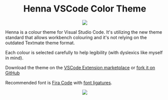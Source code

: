 <h1 align="center">Henna VSCode Color Theme</h1>
<p align="center">
  <img src="https://raw.githubusercontent.com/httpsterio/vscode-henna/master/vscode-henna/henna-logo.jpg">
</p>
<p>Henna is a colour theme for Visual Studio Code. It's utilizing the new theme standard that allows workbench colouring and it's not relying on the outdated Textmate theme format.</p>

<p>Each colour is selected carefully to help legibility (with dyslexics like myself in mind).</p>

<p>Download the theme on the <a href="https://marketplace.visualstudio.com/items?itemName=httpsterio.henna">VSCode Extension marketplace</a> or <a href="https://github.com/httpsterio/vscode-henna">fork it on GitHub</a></p>

<p>Recommended font is <a href="https://github.com/tonsky/FiraCode">Fira Code</a> with <a href="https://github.com/tonsky/FiraCode/wiki/VS-Code-Instructions">font ligatures</a>.</p>

<p align="center">
  <img src="https://raw.githubusercontent.com/httpsterio/vscode-henna/master/vscode-henna/henna-color-theme.png">
</p>
